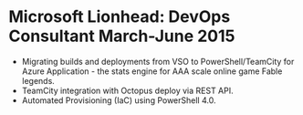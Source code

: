 # Microsoft Lionhead: DevOps Consultant March-June 2015

- Migrating builds and deployments from VSO to PowerShell/TeamCity for Azure Application - the stats engine for AAA scale online game Fable legends.
- TeamCity integration with Octopus deploy via REST API.
- Automated Provisioning (IaC) using PowerShell 4.0.
